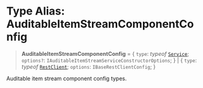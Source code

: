 # Type Alias: AuditableItemStreamComponentConfig

> **AuditableItemStreamComponentConfig** = \{ `type`: *typeof* [`Service`](../variables/AuditableItemStreamComponentType.md#service); `options?`: `IAuditableItemStreamServiceConstructorOptions`; \} \| \{ `type`: *typeof* [`RestClient`](../variables/AuditableItemStreamComponentType.md#restclient); `options`: `IBaseRestClientConfig`; \}

Auditable item stream component config types.
